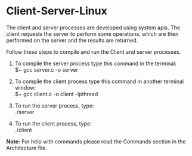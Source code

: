 # Client-Server-Linux
The client and server processes are developed using system apis. The client requests the server to perform some operations, which are then performed on the server and the results are returned. 

Follow these steps to compile and run the Client and server processes.   
1. To compile the server process type this command in the terminal:   
$~ gcc server.c -o server  

2. To compile the client process type this command in another terminal window:  
$~ gcc client.c -o client -lpthread  

3. To run the server process, type:  
./server  

4. To run the client process, type:  
./client  

**Note:** For help with commands please read the Commands section in the Architecture file.

